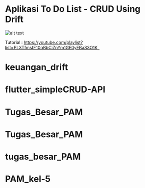 # Aplikasi To Do List - CRUD Using Drift

![alt text](https://i.ibb.co/7vJgPj2/Youtube-Thumbnail-25.png)

Tutorial : https://youtube.com/playlist?list=PLXTfmstF10qBbCiZnYm1GE0yEBa83O1K_
# keuangan_drift
# flutter_simpleCRUD-API
# Tugas_Besar_PAM
# Tugas_Besar_PAM
# tugas_besar_PAM
# PAM_kel-5
